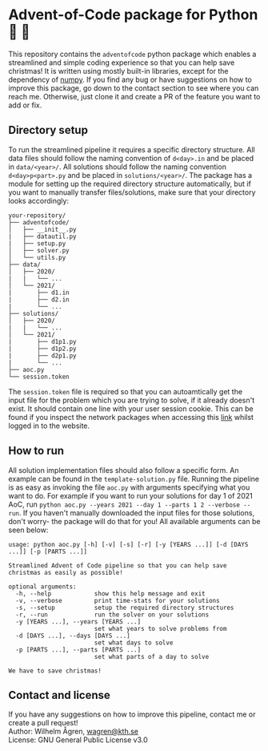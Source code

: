 # Advent-of-Code package for Python 🎄 🌟
This repository contains the `adventofcode` python package which enables a streamlined and simple coding experience so that you can help save christmas! It is written using mostly built-in libraries, except for the dependency of [numpy](https://numpy.org/). If you find any bug or have suggestions on how to improve this package, go down to the contact section to see where you can reach me. Otherwise, just clone it and create a PR of the feature you want to add or fix.

## Directory setup
To run the streamlined pipeline it requires a specific directory structure. All data files should follow the naming convention of `d<day>.in` and be placed in `data/<year>/`. All solutions should follow the naming convention `d<day>p<part>.py` and be placed in `solutions/<year>/`. The package has a module for setting up the required directory structure automatically, but if you want to manually transfer files/solutions, make sure that your directory looks accordingly:
```
your-repository/
├── adventofcode/
│   ├── __init__.py
|   ├── datautil.py
|   ├── setup.py
│   ├── solver.py
│   └── utils.py
├── data/
│   ├── 2020/
|   |   └── ...
│   └── 2021/
|       ├── d1.in
|       ├── d2.in
|       └── ...
├── solutions/
│   ├── 2020/
|   |   └── ...
│   └── 2021/
|       ├── d1p1.py
|       ├── d1p2.py
|       ├── d2p1.py
|       └── ...
├── aoc.py
└── session.token
```
The `session.token` file is required so that you can autoamtically get the input file for the problem which you are trying to solve, if it already doesn't exist. It should contain one line with your user session cookie. This can be found if you inspect the network packages when accessing this [link](https://adventofcode.com/2021/day/3/input) whilst logged in to the website. 

## How to run
All solution implementation files should also follow a specific form. An example can be found in the `template-solution.py` file. Running the pipeline is as easy as invoking the file `aoc.py` with arguments specifying what you want to do. For example if you want to run your solutions for day 1 of 2021 AoC, run `python aoc.py --years 2021 --day 1 --parts 1 2 --verbose --run`. If you haven't manually downloaded the input files for those solutions, don't worry- the package will do that for you! All available arguments can be seen below:
```
usage: python aoc.py [-h] [-v] [-s] [-r] [-y [YEARS ...]] [-d [DAYS ...]] [-p [PARTS ...]]

Streamlined Advent of Code pipeline so that you can help save christmas as easily as possible!

optional arguments:
  -h, --help            show this help message and exit
  -v, --verbose         print time-stats for your solutions
  -s, --setup           setup the required directory structures
  -r, --run             run the solver on your solutions
  -y [YEARS ...], --years [YEARS ...]
                        set what years to solve problems from
  -d [DAYS ...], --days [DAYS ...]
                        set what days to solve
  -p [PARTS ...], --parts [PARTS ...]
                        set what parts of a day to solve

We have to save christmas!
```

## Contact and license
If you have any suggestions on how to improve this pipeline, contact me or create a pull request!
<br>Author: Wilhelm Ågren, wagren@kth.se
<br>License: GNU General Public License v3.0
